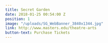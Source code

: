 ```yaml
---
title: Secret Garden
date: 2018-01-25 00:54:00 Z
position: 1
image: "/uploads/SG_WebBanner_3840x1344.jpg"
link: http://www.masters.edu/theatre-arts
button-text: Purchase Tickets
---
```


